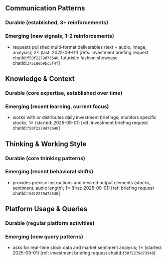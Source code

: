 ## Communication Patterns
### Durable (established, 3+ reinforcements)

### Emerging (new signals, 1-2 reinforcements)
- requests polished multi-format deliverables (text + audio, image, analysis); 2× (last: 2025-09-01) [refs: investment briefing request chatId:`f50f2279d73540`; futuristic fashion showcase chatId:`37518eb9bc5f4f`]

## Knowledge & Context
### Durable (core expertise, established over time)

### Emerging (recent learning, current focus)
- works with or distributes daily investment briefings; monitors specific stocks; 1× (started: 2025-09-01) [ref: investment briefing request chatId:`f50f2279d73540`]

## Thinking & Working Style
### Durable (core thinking patterns)

### Emerging (recent behavioral shifts)
- provides precise instructions and desired output elements (stocks, sentiment, audio length); 1× (first: 2025-09-01) [ref: briefing request chatId:`f50f2279d73540`]

## Platform Usage & Queries
### Durable (regular platform activities)

### Emerging (new query patterns)
- asks for real-time stock data and market sentiment analysis; 1× (started: 2025-09-01) [ref: investment briefing request chatId:`f50f2279d73540`]
